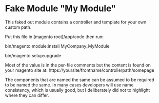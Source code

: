 # Fake Module "My Module"

This faked out module contains a controller and template for your own custom path.

Put this file in [magento root]/app/code then run:

bin/magento module:install MyCompany_MyModule

bin/magento setup:upgrade

Most of the value is in the per-file comments but the content is found on your magento site at:
https://yoursite/frontname/controllerpath/somepage

The components that are named the same can be assumed to be required to be named the same. In many cases developers will use name consistency, which is usually good, but I deliberately did not to highlight where they can differ.
